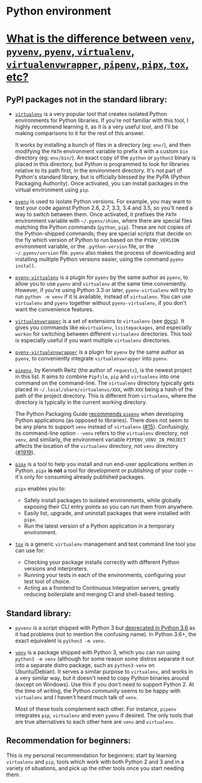 # Python environment

# [What is the difference between `venv`, `pyvenv`, `pyenv`, `virtualenv`, `virtualenvwrapper`, `pipenv`, `pipx`, `tox`, etc?](https://stackoverflow.com/questions/41573587/what-is-the-difference-between-venv-pyvenv-pyenv-virtualenv-virtualenvwrappe)

## PyPI packages not in the standard library:

- [`virtualenv`][1] is a very popular tool that creates isolated Python
  environments for Python libraries. If you're not familiar with this tool, I
  highly recommend learning it, as it is a very useful tool, and I'll be making
  comparisons to it for the rest of this answer.

  It works by installing a bunch of files in a directory (eg: `env/`), and then
  modifying the `PATH` environment variable to prefix it with a custom `bin`
  directory (eg: `env/bin/`). An exact copy of the `python` or `python3` binary
  is placed in this directory, but Python is programmed to look for libraries
  relative to its path first, in the environment directory. It's not part of
  Python's standard library, but is officially blessed by the PyPA (Python
  Packaging Authority). Once activated, you can install packages in the virtual
  environment using `pip`.

- [`pyenv`][2] is used to isolate Python versions. For example, you may want to
  test your code against Python 2.6, 2.7, 3.3, 3.4 and 3.5, so you'll need a way
  to switch between them. Once activated, it prefixes the `PATH` environment
  variable with `~/.pyenv/shims`, where there are special files matching the
  Python commands (`python`, `pip`). These are not copies of the Python-shipped
  commands; they are special scripts that decide on the fly which version of
  Python to run based on the `PYENV_VERSION` environment variable, or the
  `.python-version` file, or the `~/.pyenv/version` file. `pyenv` also makes the
  process of downloading and installing multiple Python versions easier, using
  the command `pyenv install`.

- [`pyenv-virtualenv`][3] is a plugin for `pyenv` by the same author as `pyenv`,
  to allow you to use `pyenv` and `virtualenv` at the same time conveniently.
  However, if you're using Python 3.3 or later, `pyenv-virtualenv` will try to
  run `python -m venv` if it is available, instead of `virtualenv`. You can use
  `virtualenv` and `pyenv` together without `pyenv-virtualenv`, if you don't
  want the convenience features.

- [`virtualenvwrapper`][4] is a set of extensions to `virtualenv` (see
  [docs][5]). It gives you commands like `mkvirtualenv`, `lssitepackages`, and
  especially `workon` for switching between different `virtualenv` directories.
  This tool is especially useful if you want multiple `virtualenv` directories.

- [`pyenv-virtualenvwrapper`][6] is a plugin for `pyenv` by the same author as
  `pyenv`, to conveniently integrate `virtualenvwrapper` into `pyenv`.

- [`pipenv`][7], by Kenneth Reitz (the author of `requests`), is the newest
  project in this list. It aims to combine `Pipfile`, `pip` and `virtualenv`
  into one command on the command-line. The `virtualenv` directory typically
  gets placed in `~/.local/share/virtualenvs/XXX`, with `XXX` being a hash of
  the path of the project directory. This is different from `virtualenv`, where
  the directory is typically in the current working directory.

  The Python Packaging Guide [recommends `pipenv`][8] when developing Python
  applications (as opposed to libraries). There does not seem to be any plans to
  support `venv` instead of `virtualenv` ([#15][9]). Confusingly, its
  command-line option `--venv` refers to the `virtualenv` directory, not `venv`,
  and similarly, the environment variable `PIPENV_VENV_IN_PROJECT` affects the
  location of the `virtualenv` directory, not `venv` directory ([#1919][10]).

- [`pipx`](https://github.com/pipxproject/pipx) is a tool to help you install
  and run end-user applications written in Python. `pipx` **is not** a tool for
  development or publishing of your code -- it's only for consuming already
  published packages.

  `pipx` enables you to:

  - Safely install packages to isolated environments, while globally exposing
    their CLI entry points so you can run them from anywhere.
  - Easily list, upgrade, and uninstall packages that were installed with
    `pipx`.
  - Run the latest version of a Python application in a temporary environment.

- [`tox`](https://github.com/tox-dev/tox) is a generic `virtualenv` management
  and test command line tool you can use for:

  - Checking your package installs correctly with different Python versions and
    interpreters.
  - Running your tests in each of the environments, configuring your test tool
    of choice.
  - Acting as a frontend to Continuous Integration servers, greatly reducing
    boilerplate and merging CI and shell-based testing.

## Standard library:

- `pyvenv` is a script shipped with Python 3 but [deprecated in Python
  3.6][11] as it had problems (not to mention the confusing name). In Python
  3.6+, the exact equivalent is `python3 -m venv`.

- [`venv`][12] is a package shipped with Python 3, which you can run using
  `python3 -m venv` (although for some reason some distros separate it out into
  a separate distro package, such as `python3-venv` on Ubuntu/Debian). It serves
  a similar purpose to `virtualenv`, and works in a very similar way, but it
  doesn't need to copy Python binaries around (except on Windows). Use this if
  you don't need to support Python 2. At the time of writing, the Python
  community seems to be happy with `virtualenv` and I haven't heard much talk of
  `venv`.

  Most of these tools complement each other. For instance, `pipenv` integrates
  `pip`, `virtualenv` and even `pyenv` if desired. The only tools that are true
  alternatives to each other here are `venv` and `virtualenv`.

## Recommendation for beginners:

This is my personal recommendation for beginners: start by learning `virtualenv`
and `pip`, tools which work with both Python 2 and 3 and in a variety of
situations, and pick up the other tools once you start needing them.

[1]: https://pypi.python.org/pypi/virtualenv
[2]: https://github.com/yyuu/pyenv
[3]: https://github.com/yyuu/pyenv-virtualenv
[4]: https://pypi.python.org/pypi/virtualenvwrapper
[5]: http://virtualenvwrapper.readthedocs.io/en/latest/
[6]: https://github.com/yyuu/pyenv-virtualenvwrapper
[7]: https://pypi.python.org/pypi/pipenv
[8]: https://packaging.python.org/guides/tool-recommendations/#application-dependency-management
[9]: https://github.com/pypa/pipenv/issues/15
[10]: https://github.com/pypa/pipenv/issues/1919
[11]: https://docs.python.org/dev/whatsnew/3.6.html#id8
[12]: https://docs.python.org/3/library/venv.html
[13]: https://docs.python.org/3/library/venv.html#creating-virtual-environments